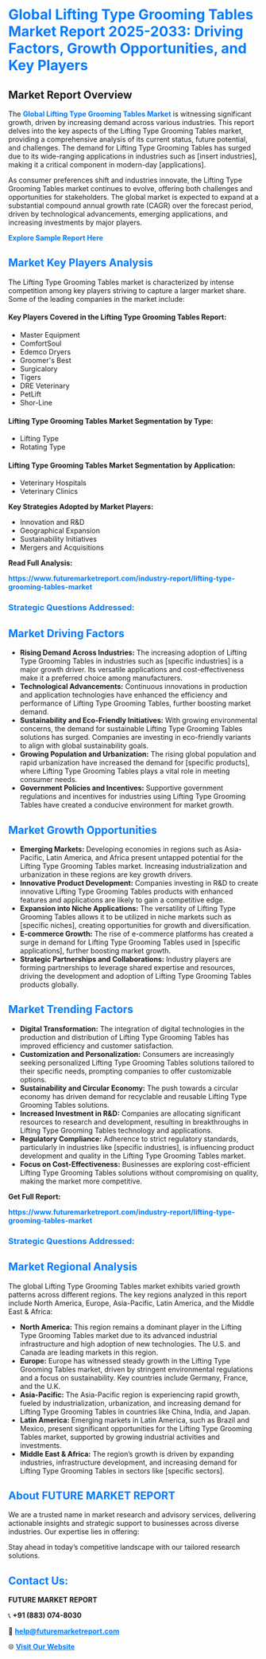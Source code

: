 <h1 style="color: #007BFF;">Global Lifting Type Grooming Tables Market Report 2025-2033: Driving Factors, Growth Opportunities, and Key Players</h1>

<section id="overview">
<h2>Market Report Overview</h2>
<p>The <a href="https://www.futuremarketreport.com/industry-report/lifting-type-grooming-tables-market" style="color: #007BFF; text-decoration: none;"><strong>Global Lifting Type Grooming Tables Market</strong></a> is witnessing significant growth, driven by increasing demand across various industries. This report delves into the key aspects of the Lifting Type Grooming Tables market, providing a comprehensive analysis of its current status, future potential, and challenges. The demand for Lifting Type Grooming Tables has surged due to its wide-ranging applications in industries such as [insert industries], making it a critical component in modern-day [applications].</p>
<p>As consumer preferences shift and industries innovate, the Lifting Type Grooming Tables market continues to evolve, offering both challenges and opportunities for stakeholders. The global market is expected to expand at a substantial compound annual growth rate (CAGR) over the forecast period, driven by technological advancements, emerging applications, and increasing investments by major players.</p>
</section>

<section id="overview">
<p><a href="https://www.futuremarketreport.com/request-sample/reportId=31875" style="color: #007BFF; text-decoration: none;"><strong>Explore Sample Report Here</strong></a></p>
</section>

<section id="key-players">
<h2 style="color: #007BFF;">Market Key Players Analysis</h2>
<p>The Lifting Type Grooming Tables market is characterized by intense competition among key players striving to capture a larger market share. Some of the leading companies in the market include:</p>
<h4>Key Players Covered in the Lifting Type Grooming Tables Report:</h4>
<ul><li>Master Equipment</li><li>ComfortSoul</li><li>Edemco Dryers</li><li>Groomer&#039;s Best</li><li>Surgicalory</li><li>Tigers</li><li>DRE Veterinary</li><li>PetLift</li><li>Shor-Line</li></ul>
<h4>Lifting Type Grooming Tables Market Segmentation by Type:</h4>
<ul><li>Lifting Type</li><li>Rotating Type</li></ul>

<h4>Lifting Type Grooming Tables Market Segmentation by Application:</h4>
<ul><li>Veterinary Hospitals</li><li>Veterinary Clinics</li></ul>
<p><strong>Key Strategies Adopted by Market Players:</strong></p>
<ul>
<li>Innovation and R&D</li>
<li>Geographical Expansion</li>
<li>Sustainability Initiatives</li>
<li>Mergers and Acquisitions</li>
</ul>
</section>

<section>
<p><strong>Read Full Analysis: </strong></p><a href="https://www.futuremarketreport.com/industry-report/lifting-type-grooming-tables-market" style="color: #007BFF; text-decoration: none;"><strong>https://www.futuremarketreport.com/industry-report/lifting-type-grooming-tables-market</strong></a>
<h3 style="color: #007BFF;">Strategic Questions Addressed:</h3>
</section>

<section id="driving-factors">
<h2 style="color: #007BFF;">Market Driving Factors</h2>
<ul>
<li><strong>Rising Demand Across Industries:</strong> The increasing adoption of Lifting Type Grooming Tables in industries such as [specific industries] is a major growth driver. Its versatile applications and cost-effectiveness make it a preferred choice among manufacturers.</li>
<li><strong>Technological Advancements:</strong> Continuous innovations in production and application technologies have enhanced the efficiency and performance of Lifting Type Grooming Tables, further boosting market demand.</li>
<li><strong>Sustainability and Eco-Friendly Initiatives:</strong> With growing environmental concerns, the demand for sustainable Lifting Type Grooming Tables solutions has surged. Companies are investing in eco-friendly variants to align with global sustainability goals.</li>
<li><strong>Growing Population and Urbanization:</strong> The rising global population and rapid urbanization have increased the demand for [specific products], where Lifting Type Grooming Tables plays a vital role in meeting consumer needs.</li>
<li><strong>Government Policies and Incentives:</strong> Supportive government regulations and incentives for industries using Lifting Type Grooming Tables have created a conducive environment for market growth.</li>
</ul>
</section>

<section id="growth-opportunities">
<h2 style="color: #007BFF;">Market Growth Opportunities</h2>
<ul>
<li><strong>Emerging Markets:</strong> Developing economies in regions such as Asia-Pacific, Latin America, and Africa present untapped potential for the Lifting Type Grooming Tables market. Increasing industrialization and urbanization in these regions are key growth drivers.</li>
<li><strong>Innovative Product Development:</strong> Companies investing in R&D to create innovative Lifting Type Grooming Tables products with enhanced features and applications are likely to gain a competitive edge.</li>
<li><strong>Expansion into Niche Applications:</strong> The versatility of Lifting Type Grooming Tables allows it to be utilized in niche markets such as [specific niches], creating opportunities for growth and diversification.</li>
<li><strong>E-commerce Growth:</strong> The rise of e-commerce platforms has created a surge in demand for Lifting Type Grooming Tables used in [specific applications], further boosting market growth.</li>
<li><strong>Strategic Partnerships and Collaborations:</strong> Industry players are forming partnerships to leverage shared expertise and resources, driving the development and adoption of Lifting Type Grooming Tables products globally.</li>
</ul>
</section>

<section id="trending-factors">
<h2 style="color: #007BFF;">Market Trending Factors</h2>
<ul>
<li><strong>Digital Transformation:</strong> The integration of digital technologies in the production and distribution of Lifting Type Grooming Tables has improved efficiency and customer satisfaction.</li>
<li><strong>Customization and Personalization:</strong> Consumers are increasingly seeking personalized Lifting Type Grooming Tables solutions tailored to their specific needs, prompting companies to offer customizable options.</li>
<li><strong>Sustainability and Circular Economy:</strong> The push towards a circular economy has driven demand for recyclable and reusable Lifting Type Grooming Tables solutions.</li>
<li><strong>Increased Investment in R&D:</strong> Companies are allocating significant resources to research and development, resulting in breakthroughs in Lifting Type Grooming Tables technology and applications.</li>
<li><strong>Regulatory Compliance:</strong> Adherence to strict regulatory standards, particularly in industries like [specific industries], is influencing product development and quality in the Lifting Type Grooming Tables market.</li>
<li><strong>Focus on Cost-Effectiveness:</strong> Businesses are exploring cost-efficient Lifting Type Grooming Tables solutions without compromising on quality, making the market more competitive.</li>
</ul>
</section>

<section>
<p><strong>Get Full Report: </strong></p><a href="https://www.futuremarketreport.com/industry-report/lifting-type-grooming-tables-market" style="color: #007BFF; text-decoration: none;"><strong>https://www.futuremarketreport.com/industry-report/lifting-type-grooming-tables-market</strong></a>
<h3 style="color: #007BFF;">Strategic Questions Addressed:</h3>
</section>


<section id="regional-analysis">
<h2 style="color: #007BFF;">Market Regional Analysis</h2>
<p>The global Lifting Type Grooming Tables market exhibits varied growth patterns across different regions. The key regions analyzed in this report include North America, Europe, Asia-Pacific, Latin America, and the Middle East & Africa:</p>
<ul>
<li><strong>North America:</strong> This region remains a dominant player in the Lifting Type Grooming Tables market due to its advanced industrial infrastructure and high adoption of new technologies. The U.S. and Canada are leading markets in this region.</li>
<li><strong>Europe:</strong> Europe has witnessed steady growth in the Lifting Type Grooming Tables market, driven by stringent environmental regulations and a focus on sustainability. Key countries include Germany, France, and the U.K.</li>
<li><strong>Asia-Pacific:</strong> The Asia-Pacific region is experiencing rapid growth, fueled by industrialization, urbanization, and increasing demand for Lifting Type Grooming Tables in countries like China, India, and Japan.</li>
<li><strong>Latin America:</strong> Emerging markets in Latin America, such as Brazil and Mexico, present significant opportunities for the Lifting Type Grooming Tables market, supported by growing industrial activities and investments.</li>
<li><strong>Middle East & Africa:</strong> The region’s growth is driven by expanding industries, infrastructure development, and increasing demand for Lifting Type Grooming Tables in sectors like [specific sectors].</li>
</ul>
</section>

<footer>
<h2 style="color: #007BFF;">About FUTURE MARKET REPORT</h2>
<p>We are a trusted name in market research and advisory services, delivering actionable insights and strategic support to businesses across diverse industries. Our expertise lies in offering:</p>

<p>Stay ahead in today’s competitive landscape with our tailored research solutions.</p>

<h2 style="color: #007BFF;">Contact Us:</h2>
<p><strong>FUTURE MARKET REPORT</strong></p>
<p>📞 <strong>+91 (883) 074-8030</strong></p>
<p>📧 <strong><a href="mailto:help@futuremarketreport.com" style="color: #007BFF;">help@futuremarketreport.com</a></strong></p>
<p>🌐 <strong><a href="https://www.futuremarketreport.com/" style="color: #007BFF;">Visit Our Website</a></strong></p>
</footer>